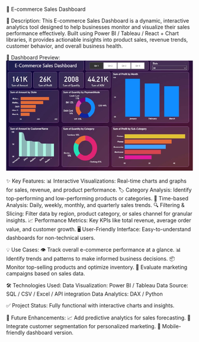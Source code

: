 🛒 E-commerce Sales Dashboard

📖 Description:
This E-commerce Sales Dashboard is a dynamic, interactive analytics tool designed to help businesses monitor and visualize their sales performance effectively. Built using Power BI / Tableau / React + Chart libraries, it provides actionable insights into product sales, revenue trends, customer behavior, and overall business health.

📸 Dashboard Preview: ![screenshot](https://github.com/Himesh-Prajapati/Ecommerce-Sales-Dashboard/blob/main/Ecommerce%20Sales%20Dashboard.jpg)

✨ Key Features:
📊 Interactive Visualizations: Real-time charts and graphs for sales, revenue, and product performance.
🏷️ Category Analysis: Identify top-performing and low-performing products or categories.
📅 Time-based Analysis: Daily, weekly, monthly, and quarterly sales trends.
🔍 Filtering & Slicing: Filter data by region, product category, or sales channel for granular insights.
📈 Performance Metrics: Key KPIs like total revenue, average order value, and customer growth.
🖥️ User-Friendly Interface: Easy-to-understand dashboards for non-technical users.

💡 Use Cases:
👁️ Track overall e-commerce performance at a glance.
📊 Identify trends and patterns to make informed business decisions.
📦 Monitor top-selling products and optimize inventory.
📣 Evaluate marketing campaigns based on sales data.

🛠️ Technologies Used:
Data Visualization: Power BI / Tableau 
Data Source: SQL / CSV / Excel / API integration
Data Analytics: DAX / Python 

✅ Project Status: Fully functional with interactive charts and insights.

🚀 Future Enhancements:
📈 Add predictive analytics for sales forecasting.
👥 Integrate customer segmentation for personalized marketing.
📱 Mobile-friendly dashboard version.
